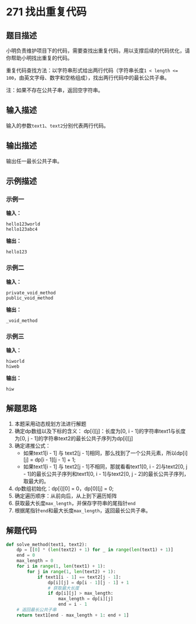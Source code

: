 # 271 找出重复代码

## 题目描述

小明负责维护项目下的代码，需要查找出重复代码，用以支撑后续的代码优化，请你帮助小明找出重复的代码。

重复代码查找方法：以字符串形式给出两行代码（字符串长度`1 < length <= 100`，由英文字母、数字和空格组成），找出两行代码中的最长公共子串。

注：如果不存在公共子串，返回空字符串。

## 输入描述

输入的参数`text1`、`text2`分别代表两行代码。

## 输出描述

输出任一最长公共子串。

## 示例描述

### 示例一

**输入：**
```text
hello123world
hello123abc4
```

**输出：**
```text
hello123
```

### 示例二

**输入：**
```text
private_void_method
public_void_method
```

**输出：**
```text
_void_method
```

### 示例三

**输入：**
```text
hiworld
hiweb
```

**输出：**
```text
hiw
```

## 解题思路

1. 本题采用动态规划方法进行解题
2. 确定dp数组以及下标的含义：
   dp[i][j]：⻓度为[0, i - 1]的字符串text1与⻓度为[0, j - 1]的字符串text2的最⻓公共⼦序列为dp[i][j]
3. 确定递推公式：
   - 如果text1[i - 1] 与 text2[j - 1]相同，那么找到了⼀个公共元素，所以dp[i][j] = dp[i - 1][j - 1] + 1;
   - 如果text1[i - 1] 与 text2[j - 1]不相同，那就看看text1[0, i - 2]与text2[0, j - 1]的最⻓公共⼦序列和text1[0, i - 1]与text2[0, j - 2]的最⻓公共⼦序列，取最⼤的。
4. dp数组初始化：dp[i][0] = 0，dp[0][j] = 0;
5. 确定遍历顺序：从前向后，从上到下遍历矩阵
6. 获取最大长度`max_length`，并保存字符串的尾指针`end`
7. 根据尾指针`end`和最大长度`max_length`，返回最长公共子串。
     
## 解题代码

```python
def solve_method(text1, text2):
    dp = [[0] * (len(text2) + 1) for _ in range(len(text1) + 1)]
    end = 0
    max_length = 0
    for i in range(1, len(text1) + 1):
        for j in range(1, len(text2) + 1):
            if text1[i - 1] == text2[j - 1]:
                dp[i][j] = dp[i - 1][j - 1] + 1
                # 获取最大长度
                if dp[i][j] > max_length:
                    max_length = dp[i][j]
                    end = i - 1
    # 返回最长公共子串                
    return text1[end - max_length + 1: end + 1]
```